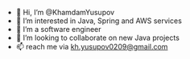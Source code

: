 - 👋 Hi, I’m @KhamdamYusupov
- 👀 I’m interested in Java, Spring and AWS services
- 🌱 I’m a software engineer
- 💞️ I’m looking to collaborate on new Java projects
- 📫 reach me via kh.yusupov0209@gmail.com

<!---
KhamdamYusupov/KhamdamYusupov is a ✨ special ✨ repository because its `README.md` (this file) appears on your GitHub profile.
You can click the Preview link to take a look at your changes.
--->
